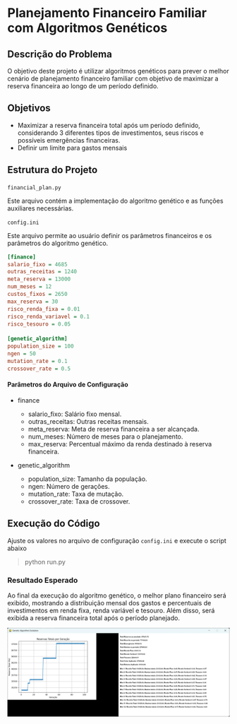 # Planejamento Financeiro Familiar com Algoritmos Genéticos

## Descrição do Problema

O objetivo deste projeto é utilizar algoritmos genéticos para prever o melhor cenário de planejamento financeiro familiar com objetivo de maximizar a reserva financeira ao longo de um período definido.

## Objetivos
- Maximizar a reserva financeira total após um período definido, considerando 3 diferentes tipos de investimentos, seus riscos e possíveis emergências financeiras.
- Definir um limite para gastos mensais

## Estrutura do Projeto

`financial_plan.py`

Este arquivo contém a implementação do algoritmo genético e as funções auxiliares necessárias.

`config.ini`

Este arquivo permite ao usuário definir os parâmetros financeiros e os parâmetros do algoritmo genético.

```ini
[finance]
salario_fixo = 4685
outras_receitas = 1240
meta_reserva = 13000
num_meses = 12
custos_fixos = 2650
max_reserva = 30
risco_renda_fixa = 0.01
risco_renda_variavel = 0.1
risco_tesouro = 0.05

[genetic_algorithm]
population_size = 100
ngen = 50
mutation_rate = 0.1
crossover_rate = 0.5
```

#### Parâmetros do Arquivo de Configuração

 - finance
   - salario_fixo: Salário fixo mensal.
   - outras_receitas: Outras receitas mensais.
   - meta_reserva: Meta de reserva financeira a ser alcançada.
   - num_meses: Número de meses para o planejamento.
   - max_reserva: Percentual máximo da renda destinado à reserva financeira.

- genetic_algorithm
   - population_size: Tamanho da população.
   - ngen: Número de gerações.
   - mutation_rate: Taxa de mutação.
   - crossover_rate: Taxa de crossover.

## Execução do Código

Ajuste os valores no arquivo de configuração `config.ini` e execute o script abaixo

> python run.py

### Resultado Esperado

Ao final da execução do algoritmo genético, o melhor plano financeiro será exibido, mostrando a distribuição mensal dos gastos e percentuais de investimentos em renda fixa, renda variável e tesouro. Além disso, será exibida a reserva financeira total após o período planejado.


![](./asset/result.png "Resultado")

